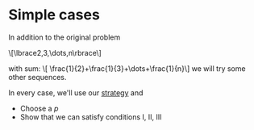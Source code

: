 # Simple cases

In addition to the original problem 

\\[\lbrace2,3,\dots,n\rbrace\\]

with sum:
\\[ \frac{1}{2}+\frac{1}{3}+\dots+\frac{1}{n}\\] we will try some other sequences.

In every case, we'll use our [strategy](stragegy.md) and

* Choose a *p*
* Show that we can satisfy conditions I, II, III